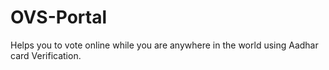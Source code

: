 # OVS-Portal
Helps you to vote online while you are anywhere in the world using Aadhar card Verification.
